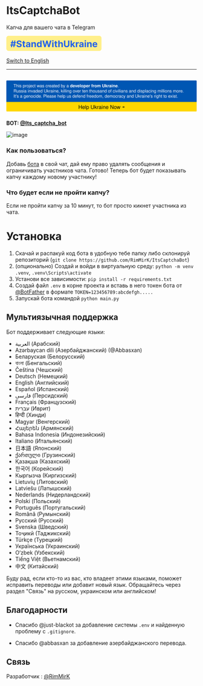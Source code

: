 # ItsCaptchaBot  
Капча для вашего чата в Telegram

[![StandWithUkraine](https://raw.githubusercontent.com/vshymanskyy/StandWithUkraine/main/badges/StandWithUkraine.svg)](https://github.com/vshymanskyy/StandWithUkraine/blob/main/docs/README.md)

[Switch to English](README.md)

---
![\#StandWithUkraine](https://github.com/vshymanskyy/StandWithUkraine/blob/main/banner-direct-single.svg)
---


**BOT: [@Its_captcha_bot](https://t.me/Its_captcha_bot)**

![image](https://github.com/user-attachments/assets/bb5f821c-d14b-4cbf-94e7-ef3360dae172)

### Как пользоваться?  
Добавь [бота](https://t.me/Its_captcha_bot) в свой чат, дай ему право удалять сообщения и ограничивать участников чата. Готово! Теперь бот будет показывать капчу каждому новому участнику!

### Что будет если не пройти капчу?  
Если не пройти капчу за 10 минут, то бот просто кикнет участника из чата.

# Установка
1. Скачай и распакуй код бота в удобную тебе папку либо склонируй репозиторий (`git clone https://github.com/RimMirK/ItsCaptchaBot`)
2. (опционально) Создай и войди в виртуальную среду: `python -m venv .venv`, `.venv\Scripts\activate`
3. Установи все зависимости: `pip install -r requirements.txt`
4. Создай файл `.env` в корне проекта и вставь в него токен бота от [@BotFather](https://t.me/BotFather) в формате `TOKEN=123456789:abcdefgh.....`
5. Запускай бота командой `python main.py`

## Мультиязычная поддержка  
Бот поддерживает следующие языки:

- <span dir="ltr">العربية</span> (Арабский)
- Azərbaycan dili (Азербайджанский) (@Abbasxan)
- Беларуская (Белорусский)
- বাংলা (Бенгальский)
- Čeština (Чешский)
- Deutsch (Немецкий)
- English (Английский)
- Español (Испанский)
- <span dir="ltr">فارسی</span> (Персидский)
- Français (Французский)
- <span dir="ltr">עברית</span> (Иврит)
- हिन्दी (Хинди)
- Magyar (Венгерский)
- Հայերեն (Армянский)
- Bahasa Indonesia (Индонезийский)
- Italiano (Итальянский)
- 日本語 (Японский)
- ქართული (Грузинский)
- Қазақша (Казахский)
- 한국어 (Корейский)
- Кыргызча (Киргизский)
- Lietuvių (Литовский)
- Latviešu (Латышский)
- Nederlands (Нидерландский)
- Polski (Польский)
- Português (Португальский)
- Română (Румынский)
- Русский (Русский)
- Svenska (Шведский)
- Тоҷикӣ (Таджикский)
- Türkçe (Турецкий)
- Українська (Украинский)
- O‘zbek (Узбекский)
- Tiếng Việt (Вьетнамский)
- 中文 (Китайский)

Буду рад, если кто-то из вас, кто владеет этими языками, поможет исправить переводы или добавит новый язык. Обращайтесь через раздел "Связь" на русском, украинском или английском!

## Благодарности

- Спасибо @just-blackot за добавление системы `.env` и найденную проблему с `.gitignore`.

- Спасибо @abbasxan за добавление азербайджанского перевода.

## Связь  
Разработчик : [@RimMirK](https://t.me/RimMirK)

